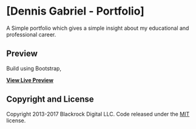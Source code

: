 # [Dennis Gabriel - Portfolio]

A Simple portfolio which gives a simple insight about my educational and professional career.

## Preview

Build using Bootstrap,

**[View Live Preview](https://gabrieldennis.github.io/)**


## Copyright and License

Copyright 2013-2017 Blackrock Digital LLC. Code released under the [MIT](https://github.com/BlackrockDigital/startbootstrap-agency/blob/gh-pages/LICENSE) license.
